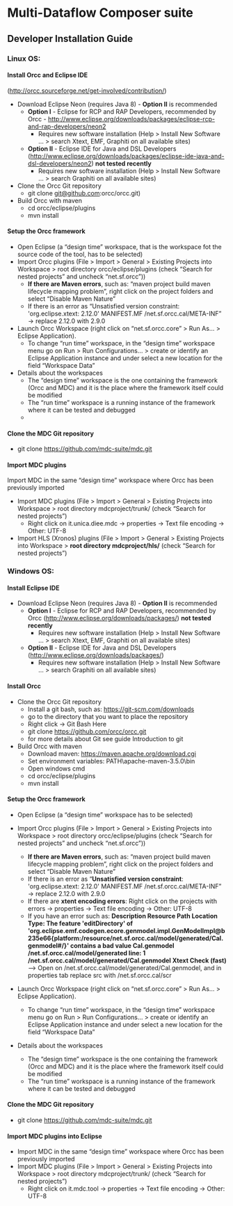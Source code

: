 # Multi-Dataflow Composer suite 
## Developer Installation Guide

### Linux OS:
#### Install Orcc and Eclipse IDE 
(http://orcc.sourceforge.net/get-involved/contribution/)
* Download Eclipse Neon (requires Java 8) - **Option II** is recommended 
    * **Option I** - Eclipse for RCP and RAP Developers, recommended by Orcc - http://www.eclipse.org/downloads/packages/eclipse-rcp-and-rap-developers/neon2
        * Requires new software installation (Help > Install New Software … > search Xtext, EMF, Graphiti on all available sites)
    * **Option II** - Eclipse IDE for Java and DSL Developers (http://www.eclipse.org/downloads/packages/eclipse-ide-java-and-dsl-developers/neon2) **not tested recently**
        * Requires new software installation (Help > Install New Software … > search Graphiti on all available sites)
* Clone the Orcc Git repository 
    * git clone git@github.com:orcc/orcc.git)
* Build Orcc with maven
    * cd orcc/eclipse/plugins
    * mvn install

#### Setup the Orcc framework
* Open Eclipse (a “design time” workspace, that is the workspace fot the source code of the tool, has to be selected)
* Import Orcc plugins (File > Import > General > Existing Projects into Workspace > root directory orcc/eclipse/plugins (check “Search for nested projects” and uncheck “net.sf.orcc”))
    * **If there are Maven errors**, such as: “maven project build maven lifecycle mapping problem”, right click on the project folders and select “Disable Maven Nature”
    * If there is an error as “Unsatisfied version constraint: 'org.eclipse.xtext: 2.12.0'    MANIFEST.MF    /net.sf.orcc.cal/META-INF” → replace 2.12.0 with 2.9.0
* Launch Orcc Workspace (right click on “net.sf.orcc.core” > Run As… > Eclipse Application).
    * To change “run time” workspace, in the “design time” workspace menu go on Run > Run Configurations… > create or identify an Eclipse Application instance and under select a new location for the field “Workspace Data”
* Details about the workspaces
    * The “design time” workspace is the one containing the framework (Orcc and MDC) and it is the place where the framework itself could be modified
    * The “run time” workspace is a running instance of the framework where it can be tested and debugged
    * 
#### Clone the MDC Git repository
* git clone https://github.com/mdc-suite/mdc.git 

#### Import MDC plugins
Import MDC  in the same “design time” workspace where Orcc has been previously imported

* Import MDC plugins (File > Import > General > Existing Projects into Workspace > root directory mdcproject/trunk/ (check “Search for nested projects”)
    * Right click on it.unica.diee.mdc → properties → Text file encoding → Other: UTF-8
* Import HLS (Xronos) plugins (File > Import > General > Existing Projects into Workspace > **root directory mdcproject/hls/** (check “Search for nested projects”)

### Windows OS:

#### Install Eclipse IDE 
* Download Eclipse Neon (requires Java 8) - **Option II** is recommended
    * **Option I** - Eclipse for RCP and RAP Developers, recommended by Orcc (http://www.eclipse.org/downloads/packages/) **not tested recently**
        * Requires new software installation (Help > Install New Software … > search Xtext, EMF, Graphiti on all available sites)
    * **Option II** - Eclipse IDE for Java and DSL Developers (http://www.eclipse.org/downloads/packages/)
        * Requires new software installation (Help > Install New Software … > search Graphiti on all available sites)

#### Install Orcc 
* Clone the Orcc Git repository
    * Install a git bash, such as: https://git-scm.com/downloads 
    * go to the directory that you want to place the repository
    * Right click → Git Bash Here
    * git clone https://github.com/orcc/orcc.git
    * for more details about Git see guide Introduction to git
* Build Orcc with maven 
    * Download maven: https://maven.apache.org/download.cgi
    * Set environment variables: PATH\apache-maven-3.5.0\bin
    * Open windows cmd
    * cd orcc/eclipse/plugins
    * mvn install

#### Setup the Orcc framework

* Open Eclipse (a “design time” workspace has to be selected)
* Import Orcc plugins (File > Import > General > Existing Projects into Workspace > root directory orcc/eclipse/plugins (check “Search for nested projects” and uncheck “net.sf.orcc”))
   * **If there are Maven errors**, such as: “maven project build maven lifecycle mapping problem”, right click on the project folders and select “Disable Maven Nature”
   * If there is an error as “**Unsatisfied version constraint**: 'org.eclipse.xtext: 2.12.0'    MANIFEST.MF    /net.sf.orcc.cal/META-INF” → replace 2.12.0 with 2.9.0
   * If there are **xtent encoding errors**: Right click on the projects with errors → properties → Text file encoding → Other: UTF-8
   * If you have an error such as: **Description    Resource Path Location Type: The feature 'editDirectory' of 'org.eclipse.emf.codegen.ecore.genmodel.impl.GenModelImpl@b235e66{platform:/resource/net.sf.orcc.cal/model/generated/Cal.genmodel#/}' contains a bad value    Cal.genmodel    /net.sf.orcc.cal/model/generated    line: 1 /net.sf.orcc.cal/model/generated/Cal.genmodel    Xtext Check (fast)** --> Open on /net.sf.orcc.cal/model/generated/Cal.genmodel, and in properties tab replace src with /net.sf.orcc.cal/scr
 
        
* Launch Orcc Workspace (right click on “net.sf.orcc.core” > Run As… > Eclipse Application).
    * To change “run time” workspace, in the “design time” workspace menu go on Run > Run Configurations… > create or identify an Eclipse Application instance and under select a new location for the field “Workspace Data”
* Details about the workspaces
    * The “design time” workspace is the one containing the framework (Orcc and MDC) and it is the place where the framework itself could be modified
    * The “run time” workspace is a running instance of the framework where it can be tested and debugged


#### Clone the MDC Git repository 
* git clone https://github.com/mdc-suite/mdc.git


#### Import MDC plugins into Eclipse 
* Import MDC in the same “design time” workspace where Orcc has been previously imported
* Import MDC plugins (File > Import > General > Existing Projects into Workspace > root directory mdcproject/trunk/ (check “Search for nested projects”)
    * Right click on it.mdc.tool → properties → Text file encoding → Other: UTF-8


